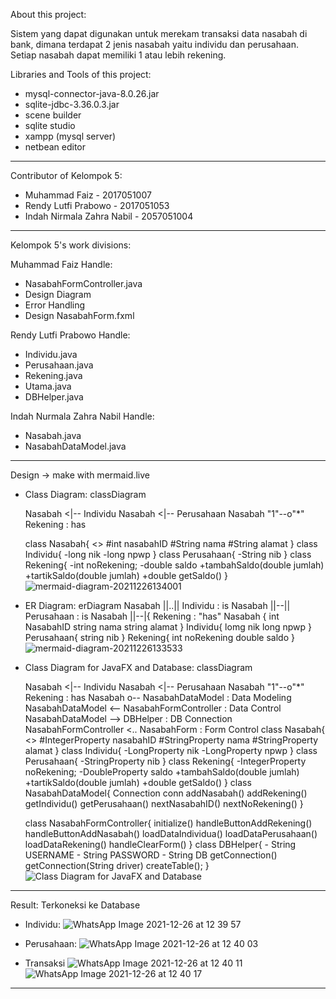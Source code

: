 About this project:

Sistem yang dapat digunakan untuk merekam transaksi data nasabah di bank, dimana terdapat 2 jenis nasabah yaitu individu dan perusahaan. Setiap  nasabah dapat memiliki 1 atau lebih rekening.

Libraries and Tools of this project:
- mysql-connector-java-8.0.26.jar
- sqlite-jdbc-3.36.0.3.jar
- scene builder
- sqlite studio
- xampp (mysql server)
- netbean editor
-------------------------------------------

Contributor of Kelompok 5:
- Muhammad Faiz - 2017051007
- Rendy Lutfi Prabowo - 2017051053
- Indah Nirmala Zahra Nabil - 2057051004

-------------------------------------------

Kelompok 5's work divisions:

Muhammad Faiz Handle:
- NasabahFormController.java
- Design Diagram
- Error Handling
- Design NasabahForm.fxml

Rendy Lutfi Prabowo Handle:
- Individu.java
- Perusahaan.java
- Rekening.java
- Utama.java
- DBHelper.java

Indah Nurmala Zahra Nabil Handle:
- Nasabah.java
- NasabahDataModel.java

-------------------------------------------

Design -> make with mermaid.live

- Class Diagram:
classDiagram

  Nasabah <|-- Individu
  Nasabah <|-- Perusahaan
  Nasabah "1"--o"*" Rekening : has
  
  class Nasabah{
    <<abstract>>
    #int nasabahID
    #String nama
    #String alamat
  }
  class Individu{
    -long nik
    -long npwp
  }
  class Perusahaan{
    -String nib
  }
  class Rekening{
    -int noRekening;
    -double saldo
    +tambahSaldo(double jumlah)
    +tartikSaldo(double jumlah)
    +double getSaldo()
  }
![mermaid-diagram-20211226134001](https://user-images.githubusercontent.com/81194811/147400976-bdc10f10-14ba-48ca-bd92-356e232643cf.png)

 
- ER Diagram:
erDiagram
            Nasabah ||..|| Individu : is
            Nasabah ||--|| Perusahaan : is
            Nasabah ||--|{ Rekening : "has"
            Nasabah {
                int NasabahID
                string nama
                string alamat
            }
            Individu{
                lomg nik
                long npwp
            }
            Perusahaan{
                string nib
            }
            Rekening{
                int noRekening
                double saldo
            }
  ![mermaid-diagram-20211226133533](https://user-images.githubusercontent.com/81194811/147400927-fb6b512c-6e30-48ad-b44f-c4132c4c7104.png)


- Class Diagram for JavaFX and Database:
 classDiagram

  Nasabah <|-- Individu
  Nasabah <|-- Perusahaan
  Nasabah "1"--o"*" Rekening : has
  Nasabah o-- NasabahDataModel : Data Modeling
  NasabahDataModel <-- NasabahFormController : Data Control
  NasabahDataModel --> DBHelper : DB Connection
  NasabahFormController <.. NasabahForm : Form Control
  class Nasabah{
    <<abstract>>
    #IntegerProperty nasabahID
    #StringProperty nama
    #StringProperty alamat
  }
  class Individu{
    -LongProperty nik
    -LongProperty npwp
  }
  class Perusahaan{
    -StringProperty nib
  }
  class Rekening{
    -IntegerProperty noRekening;
    -DoubleProperty saldo
    +tambahSaldo(double jumlah)
    +tartikSaldo(double jumlah)
    +double getSaldo()
  }
  class NasabahDataModel{
      Connection conn
      addNasabah()
      addRekening()
      getIndividu()
      getPerusahaan()
      nextNasabahID()
      nextNoRekening()
  }

  class NasabahFormController{
      initialize()
      handleButtonAddRekening()
      handleButtonAddNasabah()
      loadDataIndividua()
      loadDataPerusahaan()
      loadDataRekening()
      handleClearForm()
  }
  class DBHelper{
      - String USERNAME
      - String PASSWORD
      - String DB
      getConnection()
      getConnection(String driver)
      createTable();
  }
 ![Class Diagram for JavaFX and Database ](https://user-images.githubusercontent.com/81194811/147399248-b66d4ceb-f417-481a-a55e-22e4dddd1cac.png)

-------------------------------------------

Result:
Terkoneksi ke Database

- Individu:
![WhatsApp Image 2021-12-26 at 12 39 57](https://user-images.githubusercontent.com/95564115/147400028-615628ef-eeef-452f-88a8-0964513a5fcc.jpeg)


- Perusahaan:
![WhatsApp Image 2021-12-26 at 12 40 03](https://user-images.githubusercontent.com/95564115/147400031-fc15bcf5-e0df-464c-966f-ea6d8d295aed.jpeg)


- Transaksi
![WhatsApp Image 2021-12-26 at 12 40 11](https://user-images.githubusercontent.com/95564115/147400032-c71222f7-6142-49ad-af57-9feec7db9221.jpeg)
![WhatsApp Image 2021-12-26 at 12 40 17](https://user-images.githubusercontent.com/95564115/147400039-a504a502-1aff-4aa0-89ec-6ed11474b119.jpeg)



-------------------------------------------
